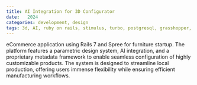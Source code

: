 ```yaml
---
title: AI Integration for 3D Configurator
date:   2024
categories: development, design
tags: 3d, AI, ruby on rails, stimulus, turbo, postgresql, grasshopper, shapediver, dart sass, js, spree, ui/ux
---
```


eCommerce application using Rails 7 and Spree for furniture startup. The platform features a parametric design system, AI integration, and a proprietary metadata framework to enable seamless configuration of highly customizable products. The system is designed to streamline local production, offering users immense flexibility while ensuring efficient manufacturing workflows. 